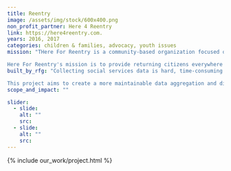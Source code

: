 ```yaml
---
title: Reentry
image: /assets/img/stock/600x400.png
non_profit_partner: Here 4 Reentry
link: https://here4reentry.com.
years: 2016, 2017
categories: children & families, advocacy, youth issues
mission: "THere For Reentry is a community-based organization focused on creating a toolset to help returning citizens successfully reintegrate into society. Here For Reentry uses online tools to help these citizens interact socially with one another, learn about important social services available to them and organize politically to advocate for issues relevant to their lives and their communities. These are our neighbors, our friends and our family.

Here For Reentry's mission is to provide returning citizens everywhere with an all-in-one resource portal and to support an ecosystem of information sharing and connection to care. Learn more about Here For Reentry and view other tools on their website, https://here4reentry.com."
built_by_rfg: "Collecting social services data is hard, time-consuming and expensive. Data comes from a variety of, often siloed, sources. Data falls out of date almost immediately, resulting in information about critical services that is often inaccurate or incomplete for those who need it the most. In many cases, updates are made by employees calling different organizations to get new information, taking away valuable time that could be spent helping people and making it harder for those who need the information to get it in a timely manner.

This project aims to create a more maintainable data aggregation and distribution system. Made up of several crawlers, it pulls information from publicly available social services websites, CSVs and PDFs. It aggregates the data, evaluating it for accuracy and relevancy, and generates standardized data dumps in hopes of making it easier for the social service organizations to maintain accurate information. This project is still in development. Ultimately this data will power a version of the Ohana API, a Ruby on Rails application that makes it easy for communities to publish and maintain a database of social services."
scope_and_impact: ""

slider:
  - slide: 
    alt: ""
    src: 
  - slide: 
    alt: ""
    src: 
---
```


{% include our_work/project.html %}
